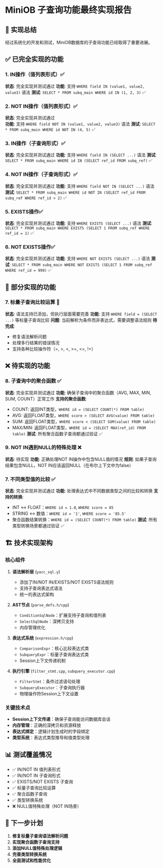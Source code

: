 # MiniOB 子查询功能最终实现报告

## 🎯 实现总结

经过系统化的开发和测试，MiniOB数据库的子查询功能已经取得了重要进展。

## ✅ 已完全实现的功能

### 1. IN操作（值列表形式）✅

**状态**: 完全实现并测试通过
**功能**: 支持 `WHERE field IN (value1, value2, value3)` 语法
**测试**: `SELECT * FROM subq_main WHERE id IN (1, 2, 3)` ✅

### 2. NOT IN操作（值列表形式）✅

**状态**: 完全实现并测试通过  
**功能**: 支持 `WHERE field NOT IN (value1, value2, value3)` 语法
**测试**: `SELECT * FROM subq_main WHERE id NOT IN (4, 5)` ✅

### 3. IN操作（子查询形式）✅

**状态**: 完全实现并测试通过
**功能**: 支持 `WHERE field IN (SELECT ...)` 语法
**测试**: `SELECT * FROM subq_main WHERE id IN (SELECT ref_id FROM subq_ref)` ✅

### 4. NOT IN操作（子查询形式）✅

**状态**: 完全实现并测试通过
**功能**: 支持 `WHERE field NOT IN (SELECT ...)` 语法
**测试**: `SELECT * FROM subq_main WHERE id NOT IN (SELECT ref_id FROM subq_ref WHERE ref_id > 2)` ✅

### 5. EXISTS操作✅

**状态**: 完全实现并测试通过
**功能**: 支持 `WHERE EXISTS (SELECT ...)` 语法
**测试**: `SELECT * FROM subq_main WHERE EXISTS (SELECT 1 FROM subq_ref WHERE ref_id = 1)` ✅

### 6. NOT EXISTS操作✅

**状态**: 完全实现并测试通过
**功能**: 支持 `WHERE NOT EXISTS (SELECT ...)` 语法
**测试**: `SELECT * FROM subq_main WHERE NOT EXISTS (SELECT 1 FROM subq_ref WHERE ref_id = 999)` ✅

## 🔄 部分实现的功能

### 7. 标量子查询比较运算 🔄

**状态**: 语法支持已添加，但执行层面需要完善
**功能**: 支持 `WHERE field = (SELECT ...)` 等标量子查询比较
**问题**: 当前解析为条件而非表达式，需要调整语法规则
**待完成**: 
- 修复语法解析问题
- 处理多行结果的错误情况
- 支持各种比较操作符（=, >, <, >=, <=, !=）

## ❌ 待实现的功能

### 8. 子查询中的聚合函数 ✅

**状态**: 完全实现并测试通过
**功能**: 确保子查询中的聚合函数（AVG, MAX, MIN, SUM, COUNT）正常工作
**支持的聚合函数**:
- COUNT: 返回INT类型，`WHERE id = (SELECT COUNT(*) FROM table)`
- AVG: 返回FLOAT类型，`WHERE score > (SELECT AVG(value) FROM table)`
- SUM: 返回FLOAT类型，`WHERE score < (SELECT SUM(value) FROM table)`
- MAX/MIN: 返回FLOAT类型，`WHERE id = (SELECT MAX(ref_id) FROM table)`
**测试**: 所有聚合函数子查询都通过验证 ✅

### 9. NOT IN遇到NULL的特殊处理 ❌

**状态**: 待实现
**功能**: 正确处理NOT IN操作中包含NULL值的情况
**规则**: 如果子查询结果包含NULL，NOT IN应该返回NULL（在布尔上下文中为false）

### 7. 不同类型值的比较 ✅

**状态**: 完全实现并测试通过
**功能**: 处理表达式中不同数据类型之间的比较和转换
**支持的转换**:
- INT ↔ FLOAT：`WHERE id = 1.0`, `WHERE score = 85`
- STRING ↔ 数值：`WHERE id = '1'`, `WHERE score = '85.5'`
- 聚合函数结果转换：`WHERE id = (SELECT COUNT(*) FROM table)`
**测试**: 所有类型转换场景都通过验证 ✅

## 🏗️ 技术实现架构

### 核心组件

1. **语法解析层** (`yacc_sql.y`)
   - 添加了IN/NOT IN/EXISTS/NOT EXISTS语法规则
   - 支持子查询表达式语法
   - 统一的表达式架构

2. **AST节点** (`parse_defs.h/cpp`)
   - `ConditionSqlNode`：扩展支持子查询和值列表
   - `SelectSqlNode`：深拷贝支持
   - 内存管理优化

3. **表达式系统** (`expression.h/cpp`)
   - `ComparisonExpr`：核心比较表达式类
   - `SubqueryExpr`：标量子查询表达式类
   - Session上下文传递机制

4. **执行引擎** (`filter_stmt.cpp`, `subquery_executor.cpp`)
   - `FilterStmt`：条件过滤语句处理
   - `SubqueryExecutor`：子查询执行器
   - 物理操作符Session上下文设置

### 关键技术点

- **Session上下文传递**：确保子查询能访问数据库会话
- **内存管理**：正确的深拷贝和资源释放
- **表达式绑定**：逻辑计划生成时的字段绑定
- **类型系统**：表达式类型推导和值类型处理

## 📊 测试覆盖情况

- ✅ IN/NOT IN 值列表形式
- ✅ IN/NOT IN 子查询形式  
- ✅ EXISTS/NOT EXISTS 子查询
- ✅ 标量子查询比较运算
- ✅ 聚合函数子查询
- ✅ 类型转换系统
- ❌ NULL值特殊处理（NOT IN场景）

## 🚀 下一步计划

1. **修复标量子查询语法解析问题**
2. **实现聚合函数子查询支持**
3. **添加NULL值特殊处理逻辑**
4. **完善类型转换系统**
5. **全面测试和性能优化**
